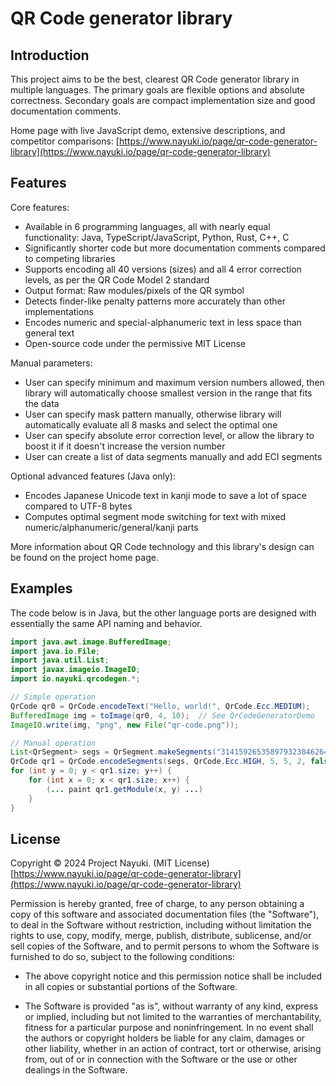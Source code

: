 QR Code generator library
=========================


Introduction
------------

This project aims to be the best, clearest QR Code generator library in multiple languages. The primary goals are flexible options and absolute correctness. Secondary goals are compact implementation size and good documentation comments.

Home page with live JavaScript demo, extensive descriptions, and competitor comparisons: [https://www.nayuki.io/page/qr-code-generator-library](https://www.nayuki.io/page/qr-code-generator-library)


Features
--------

Core features:

* Available in 6 programming languages, all with nearly equal functionality: Java, TypeScript/JavaScript, Python, Rust, C++, C
* Significantly shorter code but more documentation comments compared to competing libraries
* Supports encoding all 40 versions (sizes) and all 4 error correction levels, as per the QR Code Model 2 standard
* Output format: Raw modules/pixels of the QR symbol
* Detects finder-like penalty patterns more accurately than other implementations
* Encodes numeric and special-alphanumeric text in less space than general text
* Open-source code under the permissive MIT License

Manual parameters:

* User can specify minimum and maximum version numbers allowed, then library will automatically choose smallest version in the range that fits the data
* User can specify mask pattern manually, otherwise library will automatically evaluate all 8 masks and select the optimal one
* User can specify absolute error correction level, or allow the library to boost it if it doesn't increase the version number
* User can create a list of data segments manually and add ECI segments

Optional advanced features (Java only):

* Encodes Japanese Unicode text in kanji mode to save a lot of space compared to UTF-8 bytes
* Computes optimal segment mode switching for text with mixed numeric/alphanumeric/general/kanji parts

More information about QR Code technology and this library's design can be found on the project home page.


Examples
--------

The code below is in Java, but the other language ports are designed with essentially the same API naming and behavior.

```java
import java.awt.image.BufferedImage;
import java.io.File;
import java.util.List;
import javax.imageio.ImageIO;
import io.nayuki.qrcodegen.*;

// Simple operation
QrCode qr0 = QrCode.encodeText("Hello, world!", QrCode.Ecc.MEDIUM);
BufferedImage img = toImage(qr0, 4, 10);  // See QrCodeGeneratorDemo
ImageIO.write(img, "png", new File("qr-code.png"));

// Manual operation
List<QrSegment> segs = QrSegment.makeSegments("3141592653589793238462643383");
QrCode qr1 = QrCode.encodeSegments(segs, QrCode.Ecc.HIGH, 5, 5, 2, false);
for (int y = 0; y < qr1.size; y++) {
    for (int x = 0; x < qr1.size; x++) {
        (... paint qr1.getModule(x, y) ...)
    }
}
```


License
-------

Copyright © 2024 Project Nayuki. (MIT License)  
[https://www.nayuki.io/page/qr-code-generator-library](https://www.nayuki.io/page/qr-code-generator-library)

Permission is hereby granted, free of charge, to any person obtaining a copy of
this software and associated documentation files (the "Software"), to deal in
the Software without restriction, including without limitation the rights to
use, copy, modify, merge, publish, distribute, sublicense, and/or sell copies of
the Software, and to permit persons to whom the Software is furnished to do so,
subject to the following conditions:

* The above copyright notice and this permission notice shall be included in
  all copies or substantial portions of the Software.

* The Software is provided "as is", without warranty of any kind, express or
  implied, including but not limited to the warranties of merchantability,
  fitness for a particular purpose and noninfringement. In no event shall the
  authors or copyright holders be liable for any claim, damages or other
  liability, whether in an action of contract, tort or otherwise, arising from,
  out of or in connection with the Software or the use or other dealings in the
  Software.